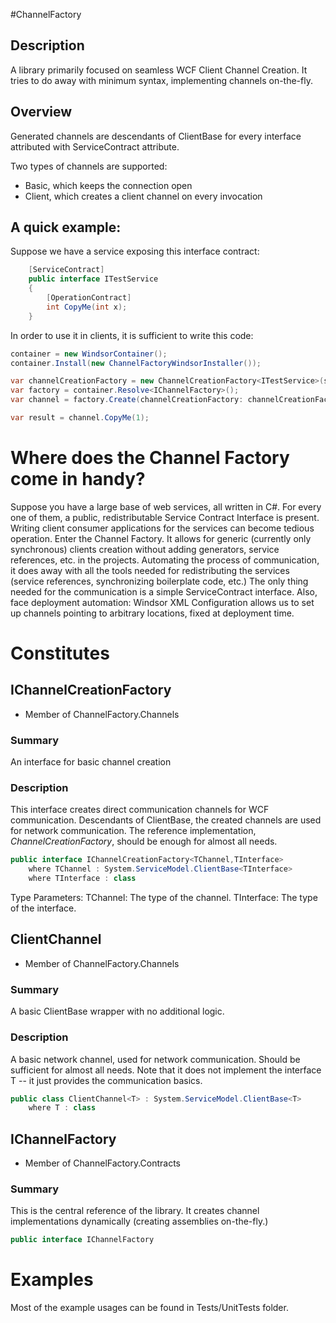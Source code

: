 #ChannelFactory

## Description
A library primarily focused on seamless WCF Client Channel Creation. It tries to do away with minimum syntax, implementing channels on-the-fly.

## Overview
Generated channels are descendants of ClientBase<TInterface> for every interface attributed with ServiceContract attribute.

Two types of channels are supported:
* Basic, which keeps the connection open
* Client, which creates a client channel on every invocation

## A quick example:

Suppose we have a service exposing this interface contract:
```c#
    [ServiceContract]
    public interface ITestService
    {
        [OperationContract]
        int CopyMe(int x);
    }
```

In order to use it in clients, it is sufficient to write this code:

```c#
container = new WindsorContainer();
container.Install(new ChannelFactoryWindsorInstaller());

var channelCreationFactory = new ChannelCreationFactory<ITestService>(serviceUri);
var factory = container.Resolve<IChannelFactory>();
var channel = factory.Create(channelCreationFactory: channelCreationFactory);

var result = channel.CopyMe(1);
```

# Where does the Channel Factory come in handy?

Suppose you have a large base of web services, all written in C#. For every one of them, a public, redistributable Service Contract Interface is present. Writing client consumer applications for the services can become tedious operation. 
Enter the Channel Factory. It allows for generic (currently only synchronous) clients creation without adding generators, service references, etc. in the projects.
Automating the process of communication, it does away with all the tools needed for redistributing the services (service references, synchronizing boilerplate code, etc.)
The only thing needed for the communication is a simple ServiceContract interface.
Also, face deployment automation: Windsor XML Configuration allows us to set up channels pointing to arbitrary locations, fixed at deployment time.

# Constitutes

## IChannelCreationFactory

* Member of ChannelFactory.Channels

### Summary
An interface for basic channel creation

### Description
This interface creates direct communication channels for WCF communication. Descendants of ClientBase<TInterface>, the created channels are used for network communication.
The reference implementation, *ChannelCreationFactory*, should be enough for almost all needs.

```c#
public interface IChannelCreationFactory<TChannel,TInterface>
	where TChannel : System.ServiceModel.ClientBase<TInterface>
	where TInterface : class
```

Type Parameters:
TChannel: The type of the channel.
TInterface: The type of the interface.


## ClientChannel
* Member of ChannelFactory.Channels

### Summary
A basic ClientBase<T> wrapper with no additional logic.

### Description
A basic network channel, used for network communication. Should be sufficient for almost all needs.
Note that it does not implement the interface T -- it just provides the communication basics.
```c#
public class ClientChannel<T> : System.ServiceModel.ClientBase<T>
	where T : class
```

## IChannelFactory
* Member of ChannelFactory.Contracts

### Summary
This is the central reference of the library. It creates channel implementations dynamically (creating assemblies on-the-fly.)

```c#
public interface IChannelFactory
```


# Examples
Most of the example usages can be found in Tests/UnitTests folder.